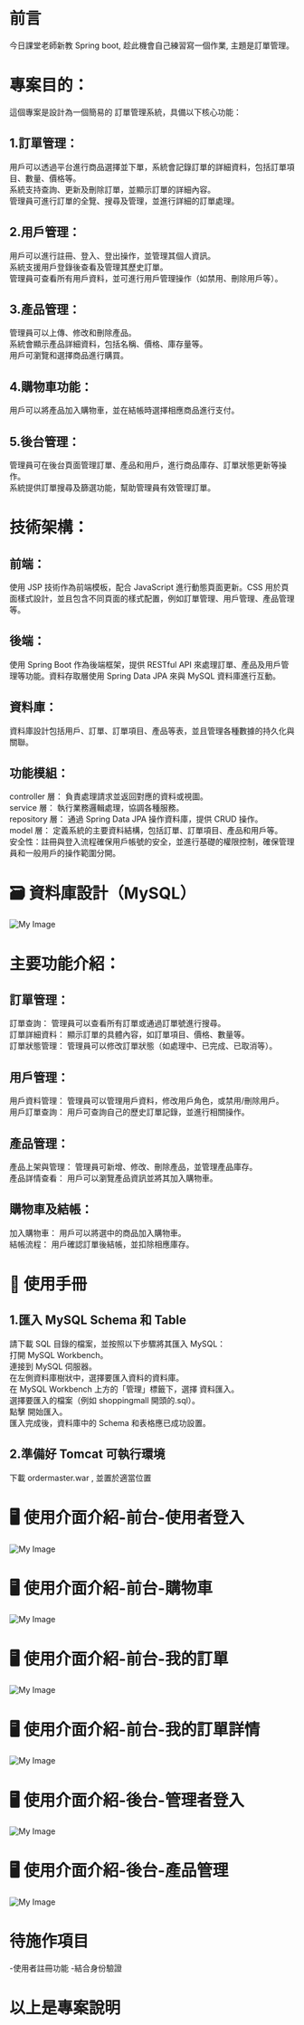 # 前言
今日課堂老師新教 Spring boot, 趁此機會自己練習寫一個作業, 主題是訂單管理。<br>

# 專案目的：
這個專案是設計為一個簡易的 訂單管理系統，具備以下核心功能：<br>
## 1.訂單管理：
用戶可以透過平台進行商品選擇並下單，系統會記錄訂單的詳細資料，包括訂單項目、數量、價格等。<br>
系統支持查詢、更新及刪除訂單，並顯示訂單的詳細內容。<br>
管理員可進行訂單的全覽、搜尋及管理，並進行詳細的訂單處理。<br>

## 2.用戶管理：
用戶可以進行註冊、登入、登出操作，並管理其個人資訊。<br>
系統支援用戶登錄後查看及管理其歷史訂單。<br>
管理員可查看所有用戶資料，並可進行用戶管理操作（如禁用、刪除用戶等）。<br>

## 3.產品管理：
管理員可以上傳、修改和刪除產品。<br>
系統會顯示產品詳細資料，包括名稱、價格、庫存量等。<br>
用戶可瀏覽和選擇商品進行購買。<br>

## 4.購物車功能：
用戶可以將產品加入購物車，並在結帳時選擇相應商品進行支付。<br>

## 5.後台管理：
管理員可在後台頁面管理訂單、產品和用戶，進行商品庫存、訂單狀態更新等操作。<br>
系統提供訂單搜尋及篩選功能，幫助管理員有效管理訂單。<br>

# 技術架構：
## 前端：
使用 JSP 技術作為前端模板，配合 JavaScript 進行動態頁面更新。CSS 用於頁面樣式設計，並且包含不同頁面的樣式配置，例如訂單管理、用戶管理、產品管理等。
## 後端：
使用 Spring Boot 作為後端框架，提供 RESTful API 來處理訂單、產品及用戶管理等功能。資料存取層使用 Spring Data JPA 來與 MySQL 資料庫進行互動。
## 資料庫：
資料庫設計包括用戶、訂單、訂單項目、產品等表，並且管理各種數據的持久化與關聯。
## 功能模組：
controller 層： 負責處理請求並返回對應的資料或視圖。<br>
service 層： 執行業務邏輯處理，協調各種服務。<br>
repository 層： 通過 Spring Data JPA 操作資料庫，提供 CRUD 操作。<br>
model 層： 定義系統的主要資料結構，包括訂單、訂單項目、產品和用戶等。<br>
安全性：註冊與登入流程確保用戶帳號的安全，並進行基礎的權限控制，確保管理員和一般用戶的操作範圍分開。<br>

# 🗃 資料庫設計（MySQL） 
![My Image](images/00SQLschema.jpg)

# 主要功能介紹：
## 訂單管理：
訂單查詢： 管理員可以查看所有訂單或通過訂單號進行搜尋。<br>
訂單詳細資料： 顯示訂單的具體內容，如訂單項目、價格、數量等。<br>
訂單狀態管理： 管理員可以修改訂單狀態（如處理中、已完成、已取消等）。<br>
## 用戶管理：
用戶資料管理： 管理員可以管理用戶資料，修改用戶角色，或禁用/刪除用戶。<br>
用戶訂單查詢： 用戶可查詢自己的歷史訂單記錄，並進行相關操作。<br>
## 產品管理：
產品上架與管理： 管理員可新增、修改、刪除產品，並管理產品庫存。<br>
產品詳情查看： 用戶可以瀏覽產品資訊並將其加入購物車。<br>
## 購物車及結帳：
加入購物車： 用戶可以將選中的商品加入購物車。<br>
結帳流程： 用戶確認訂單後結帳，並扣除相應庫存。<br>

# 📖 使用手冊
## 1.匯入 MySQL Schema 和 Table
請下載 SQL 目錄的檔案，並按照以下步驟將其匯入 MySQL：<br>
打開 MySQL Workbench。<br>
連接到 MySQL 伺服器。<br>
在左側資料庫樹狀中，選擇要匯入資料的資料庫。<br>
在 MySQL Workbench 上方的「管理」標籤下，選擇 資料匯入。<br>
選擇要匯入的檔案（例如 shoppingmall 開頭的.sql）。<br>
點擊 開始匯入。<br>
匯入完成後，資料庫中的 Schema 和表格應已成功設置。<br>

## 2.準備好 Tomcat 可執行環境
下載 ordermaster.war , 並置於適當位置 <br>

# 🖥️ 使用介面介紹-前台-使用者登入
![My Image](images/01使用者登入.jpg)

# 🖥️ 使用介面介紹-前台-購物車
![My Image](images/03購物車.jpg)

# 🖥️ 使用介面介紹-前台-我的訂單
![My Image](images/04我的訂單.jpg)

# 🖥️ 使用介面介紹-前台-我的訂單詳情
![My Image](images/05我的訂單詳情.jpg)

# 🖥️ 使用介面介紹-後台-管理者登入
![My Image](images/02管理者登入.jpg)

# 🖥️ 使用介面介紹-後台-產品管理
![My Image](images/11產品管理.jpg)

# 待施作項目
-使用者註冊功能
-結合身份驗證

# 以上是專案說明



